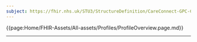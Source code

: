 ```yaml
---
subject: https://fhir.nhs.uk/STU3/StructureDefinition/CareConnect-GPC-Composition-1
---
```


{{page:Home/FHIR-Assets/All-assets/Profiles/ProfileOverview.page.md}}

---